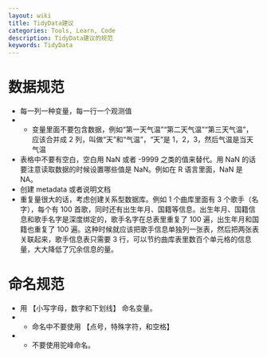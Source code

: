 ```yaml
---
layout: wiki
title: TidyData建议
categories: Tools, Learn, Code
description: TidyData建议的规范
keywords: TidyData
---
```


# 数据规范
- 每一列一种变量，每一行一个观测值
- - 变量里面不要包含数据，例如“第一天气温”“第二天气温”“第三天气温”，应该合并成 2 列，叫做“天”和“气温”，“天”是 1，2，3，然后气温是当天气温
- 表格中不要有空白，空白用 NaN 或者 -9999 之类的值来替代。用 NaN 的话要注意读取数据的时候设置哪些值是 NaN。例如在 R 语言里面，NaN 是 NA。
- 创建 metadata 或者说明文档 
- 重复量很大的话，考虑创建关系型数据库。例如 1 个曲库里面有 3 个歌手（名字），每个有 100 首歌，同时还有出生年月、国籍等信息。出生年月、国籍信息和歌手名字是深度绑定的，歌手名字在总表里重复了 100 遍，出生年月和国籍也重复了 100 遍。这种时候就应该把歌手信息单独列一张表，然后把两张表关联起来，歌手信息表只需要 3 行，可以节约曲库表里数百个单元格的信息量，大大降低了冗余信息的量。

# 命名规范
- 用 【小写字母，数字和下划线】 命名变量。
- - 命名中不要使用 【点号，特殊字符，和空格】
- - 不要使用驼峰命名。